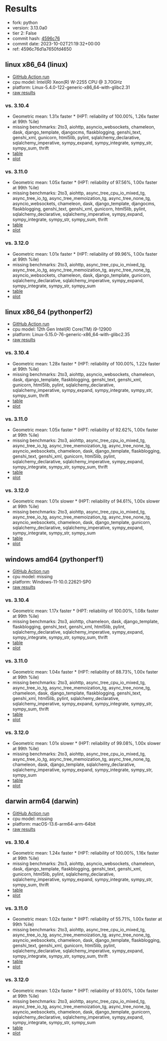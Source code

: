 # Results

- fork: python
- version: 3.13.0a0
- tier 2: False
- commit hash: [4596c76](https://github.com/python/cpython/commit/4596c76)
- commit date: 2023-10-02T21:19:32+00:00
- ref: 4596c76d1a7650fd4650

## linux x86_64 (linux)

- [GitHub Action run](https://github.com/faster-cpython/benchmarking/actions/runs/6394609255)
- cpu model: Intel(R) Xeon(R) W-2255 CPU @ 3.70GHz
- platform: Linux-5.4.0-122-generic-x86_64-with-glibc2.31
- [raw results](bm-20231002-linux-x86_64-python-4596c76d1a7650fd4650-3.13.0a0-4596c76.json)

### vs. 3.10.4

- Geometric mean: 1.31x faster \* (HPT: reliability of 100.00%, 1.26x faster at 99th %ile)
- missing benchmarks: 2to3, aiohttp, asyncio_websockets, chameleon, dask, django_template, djangocms, flaskblogging, genshi_text, genshi_xml, gunicorn, html5lib, pylint, sqlalchemy_declarative, sqlalchemy_imperative, sympy_expand, sympy_integrate, sympy_str, sympy_sum, thrift
- [table](bm-20231002-linux-x86_64-python-4596c76d1a7650fd4650-3.13.0a0-4596c76-vs-3.10.4.md)
- [plot](bm-20231002-linux-x86_64-python-4596c76d1a7650fd4650-3.13.0a0-4596c76-vs-3.10.4.png)

### vs. 3.11.0

- Geometric mean: 1.05x faster \* (HPT: reliability of 97.56%, 1.00x faster at 99th %ile)
- missing benchmarks: 2to3, aiohttp, async_tree_cpu_io_mixed_tg, async_tree_io_tg, async_tree_memoization_tg, async_tree_none_tg, asyncio_websockets, chameleon, dask, django_template, djangocms, flaskblogging, genshi_text, genshi_xml, gunicorn, html5lib, pylint, sqlalchemy_declarative, sqlalchemy_imperative, sympy_expand, sympy_integrate, sympy_str, sympy_sum, thrift
- [table](bm-20231002-linux-x86_64-python-4596c76d1a7650fd4650-3.13.0a0-4596c76-vs-3.11.0.md)
- [plot](bm-20231002-linux-x86_64-python-4596c76d1a7650fd4650-3.13.0a0-4596c76-vs-3.11.0.png)

### vs. 3.12.0

- Geometric mean: 1.01x faster \* (HPT: reliability of 99.96%, 1.00x faster at 99th %ile)
- missing benchmarks: 2to3, aiohttp, async_tree_cpu_io_mixed_tg, async_tree_io_tg, async_tree_memoization_tg, async_tree_none_tg, asyncio_websockets, chameleon, dask, django_template, gunicorn, sqlalchemy_declarative, sqlalchemy_imperative, sympy_expand, sympy_integrate, sympy_str, sympy_sum
- [table](bm-20231002-linux-x86_64-python-4596c76d1a7650fd4650-3.13.0a0-4596c76-vs-3.12.0.md)
- [plot](bm-20231002-linux-x86_64-python-4596c76d1a7650fd4650-3.13.0a0-4596c76-vs-3.12.0.png)

## linux x86_64 (pythonperf2)

- [GitHub Action run](https://github.com/faster-cpython/benchmarking/actions/runs/6394609255)
- cpu model: 12th Gen Intel(R) Core(TM) i9-12900
- platform: Linux-5.15.0-76-generic-x86_64-with-glibc2.35
- [raw results](bm-20231002-pythonperf2-x86_64-python-4596c76d1a7650fd4650-3.13.0a0-4596c76.json)

### vs. 3.10.4

- Geometric mean: 1.28x faster \* (HPT: reliability of 100.00%, 1.22x faster at 99th %ile)
- missing benchmarks: 2to3, aiohttp, asyncio_websockets, chameleon, dask, django_template, flaskblogging, genshi_text, genshi_xml, gunicorn, html5lib, pylint, sqlalchemy_declarative, sqlalchemy_imperative, sympy_expand, sympy_integrate, sympy_str, sympy_sum, thrift
- [table](bm-20231002-pythonperf2-x86_64-python-4596c76d1a7650fd4650-3.13.0a0-4596c76-vs-3.10.4.md)
- [plot](bm-20231002-pythonperf2-x86_64-python-4596c76d1a7650fd4650-3.13.0a0-4596c76-vs-3.10.4.png)

### vs. 3.11.0

- Geometric mean: 1.05x faster \* (HPT: reliability of 92.62%, 1.00x faster at 99th %ile)
- missing benchmarks: 2to3, aiohttp, async_tree_cpu_io_mixed_tg, async_tree_io_tg, async_tree_memoization_tg, async_tree_none_tg, asyncio_websockets, chameleon, dask, django_template, flaskblogging, genshi_text, genshi_xml, gunicorn, html5lib, pylint, sqlalchemy_declarative, sqlalchemy_imperative, sympy_expand, sympy_integrate, sympy_str, sympy_sum, thrift
- [table](bm-20231002-pythonperf2-x86_64-python-4596c76d1a7650fd4650-3.13.0a0-4596c76-vs-3.11.0.md)
- [plot](bm-20231002-pythonperf2-x86_64-python-4596c76d1a7650fd4650-3.13.0a0-4596c76-vs-3.11.0.png)

### vs. 3.12.0

- Geometric mean: 1.01x slower \* (HPT: reliability of 94.61%, 1.00x slower at 99th %ile)
- missing benchmarks: 2to3, aiohttp, async_tree_cpu_io_mixed_tg, async_tree_io_tg, async_tree_memoization_tg, async_tree_none_tg, asyncio_websockets, chameleon, dask, django_template, gunicorn, sqlalchemy_declarative, sqlalchemy_imperative, sympy_expand, sympy_integrate, sympy_str, sympy_sum
- [table](bm-20231002-pythonperf2-x86_64-python-4596c76d1a7650fd4650-3.13.0a0-4596c76-vs-3.12.0.md)
- [plot](bm-20231002-pythonperf2-x86_64-python-4596c76d1a7650fd4650-3.13.0a0-4596c76-vs-3.12.0.png)

## windows amd64 (pythonperf1)

- [GitHub Action run](https://github.com/faster-cpython/benchmarking/actions/runs/6394609255)
- cpu model: missing
- platform: Windows-11-10.0.22621-SP0
- [raw results](bm-20231002-pythonperf1-amd64-python-4596c76d1a7650fd4650-3.13.0a0-4596c76.json)

### vs. 3.10.4

- Geometric mean: 1.17x faster \* (HPT: reliability of 100.00%, 1.08x faster at 99th %ile)
- missing benchmarks: 2to3, aiohttp, chameleon, dask, django_template, flaskblogging, genshi_text, genshi_xml, html5lib, pylint, sqlalchemy_declarative, sqlalchemy_imperative, sympy_expand, sympy_integrate, sympy_str, sympy_sum, thrift
- [table](bm-20231002-pythonperf1-amd64-python-4596c76d1a7650fd4650-3.13.0a0-4596c76-vs-3.10.4.md)
- [plot](bm-20231002-pythonperf1-amd64-python-4596c76d1a7650fd4650-3.13.0a0-4596c76-vs-3.10.4.png)

### vs. 3.11.0

- Geometric mean: 1.04x faster \* (HPT: reliability of 88.73%, 1.00x faster at 99th %ile)
- missing benchmarks: 2to3, aiohttp, async_tree_cpu_io_mixed_tg, async_tree_io_tg, async_tree_memoization_tg, async_tree_none_tg, chameleon, dask, django_template, flaskblogging, genshi_text, genshi_xml, html5lib, pylint, sqlalchemy_declarative, sqlalchemy_imperative, sympy_expand, sympy_integrate, sympy_str, sympy_sum, thrift
- [table](bm-20231002-pythonperf1-amd64-python-4596c76d1a7650fd4650-3.13.0a0-4596c76-vs-3.11.0.md)
- [plot](bm-20231002-pythonperf1-amd64-python-4596c76d1a7650fd4650-3.13.0a0-4596c76-vs-3.11.0.png)

### vs. 3.12.0

- Geometric mean: 1.01x slower \* (HPT: reliability of 99.08%, 1.00x slower at 99th %ile)
- missing benchmarks: 2to3, aiohttp, async_tree_cpu_io_mixed_tg, async_tree_io_tg, async_tree_memoization_tg, async_tree_none_tg, chameleon, dask, django_template, sqlalchemy_declarative, sqlalchemy_imperative, sympy_expand, sympy_integrate, sympy_str, sympy_sum
- [table](bm-20231002-pythonperf1-amd64-python-4596c76d1a7650fd4650-3.13.0a0-4596c76-vs-3.12.0.md)
- [plot](bm-20231002-pythonperf1-amd64-python-4596c76d1a7650fd4650-3.13.0a0-4596c76-vs-3.12.0.png)

## darwin arm64 (darwin)

- [GitHub Action run](https://github.com/faster-cpython/benchmarking/actions/runs/6394609255)
- cpu model: missing
- platform: macOS-13.6-arm64-arm-64bit
- [raw results](bm-20231002-darwin-arm64-python-4596c76d1a7650fd4650-3.13.0a0-4596c76.json)

### vs. 3.10.4

- Geometric mean: 1.24x faster \* (HPT: reliability of 100.00%, 1.16x faster at 99th %ile)
- missing benchmarks: 2to3, aiohttp, asyncio_websockets, chameleon, dask, django_template, flaskblogging, genshi_text, genshi_xml, gunicorn, html5lib, pylint, sqlalchemy_declarative, sqlalchemy_imperative, sympy_expand, sympy_integrate, sympy_str, sympy_sum, thrift
- [table](bm-20231002-darwin-arm64-python-4596c76d1a7650fd4650-3.13.0a0-4596c76-vs-3.10.4.md)
- [plot](bm-20231002-darwin-arm64-python-4596c76d1a7650fd4650-3.13.0a0-4596c76-vs-3.10.4.png)

### vs. 3.11.0

- Geometric mean: 1.02x faster \* (HPT: reliability of 55.71%, 1.00x faster at 99th %ile)
- missing benchmarks: 2to3, aiohttp, async_tree_cpu_io_mixed_tg, async_tree_io_tg, async_tree_memoization_tg, async_tree_none_tg, asyncio_websockets, chameleon, dask, django_template, flaskblogging, genshi_text, genshi_xml, gunicorn, html5lib, pylint, sqlalchemy_declarative, sqlalchemy_imperative, sympy_expand, sympy_integrate, sympy_str, sympy_sum, thrift
- [table](bm-20231002-darwin-arm64-python-4596c76d1a7650fd4650-3.13.0a0-4596c76-vs-3.11.0.md)
- [plot](bm-20231002-darwin-arm64-python-4596c76d1a7650fd4650-3.13.0a0-4596c76-vs-3.11.0.png)

### vs. 3.12.0

- Geometric mean: 1.02x faster \* (HPT: reliability of 93.00%, 1.00x faster at 99th %ile)
- missing benchmarks: 2to3, aiohttp, async_tree_cpu_io_mixed_tg, async_tree_io_tg, async_tree_memoization_tg, async_tree_none_tg, asyncio_websockets, chameleon, dask, django_template, gunicorn, sqlalchemy_declarative, sqlalchemy_imperative, sympy_expand, sympy_integrate, sympy_str, sympy_sum
- [table](bm-20231002-darwin-arm64-python-4596c76d1a7650fd4650-3.13.0a0-4596c76-vs-3.12.0.md)
- [plot](bm-20231002-darwin-arm64-python-4596c76d1a7650fd4650-3.13.0a0-4596c76-vs-3.12.0.png)

